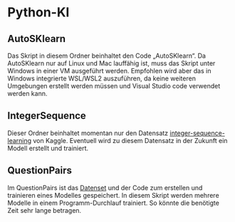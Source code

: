 # Python-KI
## AutoSKlearn
Das Skript in diesem Ordner beinhaltet den Code „AutoSKlearn“. Da AutoSKlearn nur auf Linux und Mac lauffähig ist, muss das Skript unter Windows in einer VM ausgeführt werden. Empfohlen wird aber das in Windows integrierte WSL/WSL2 auszuführen, da keine weiteren Umgebungen erstellt werden müssen und Visual Studio code verwendet werden kann.
## IntegerSequence
Dieser Ordner beinhaltet momentan nur den Datensatz [integer-sequence-learning]( https://www.kaggle.com/c/integer-sequence-learning) von Kaggle. Eventuell wird zu diesem Datensatz in der Zukunft ein Modell erstellt und trainiert.
## QuestionPairs
Im QuestionPairs ist das [Datenset]( https://www.kaggle.com/quora/question-pairs-dataset) und der Code zum erstellen und trainieren eines Modelles gespeichert. In diesem Skript werden mehrere Modelle in einem Programm-Durchlauf trainiert. So könnte die benötigte Zeit sehr lange betragen.
